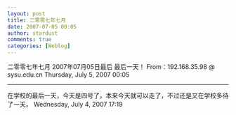 ```yaml
---
layout: post
title: 二零零七年七月
date: 2007-07-05 00:05
author: stardust
comments: true
categories: [Weblog]
---
```

二零零七年七月
2007年07月05日最后
最后一天！ From：192.168.35.98 @ sysu.edu.cn
Thursday, July 5, 2007 00:05

<hr />

在学校的最后一天，今天是四号了，本来今天就可以走了，不过还是又在学校多待了一天。
Wednesday, July 4, 2007 17:19
